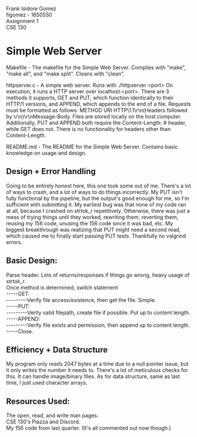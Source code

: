 Frank Isidore Gomez\
figomez - 1650550\
Assignment 1\
CSE 130

# Simple Web Server

Makefile - The makefile for the Simple Web Server. Compiles with "make", "make all", and "make split". Cleans with "clean".

httpserver.c - A simple web server. Runs with ./httpserver \<port\> On execution, it runs a HTTP server over localhost:\<port\>. There are 3 methods it supports, GET and PUT, which function identically to their HTTP/1 versions, and APPEND, which appends to the end of a file. Requests must be formatted as follows: METHOD URI HTTP\1.1\r\n(Headers followed by \r\n)\r\nMessage-Body. Files are stored locally on the host computer. Additionally, PUT and APPEND both require the Content-Length: # header, while GET does not. There is no functionality for headers other than Content-Length.

README.md - The README for the Simple Web Server. Contains basic knowledge on usage and design.


## Design + Error Handling
Going to be entirely honest here, this one took some out of me. There's a lot of ways to crash, and a lot of ways to do things incorrectly. My PUT isn't fully functional by the pipeline, but the output's good enough for me, so I'm sufficient with submitting it. My earliest bug was that none of my code ran at all, because I crashed on strtok_r repetitively. Otherwise, there was just a mess of trying things until they worked, rewriting them, reverting them, reusing my 156 code, unusing the 156 code since it was bad, etc. My biggest breakthrough was realizing that PUT might need a second read, which caused me to finally start passing PUT tests. Thankfully no valgrind errors.

## Basic Design:
Parse header. Lots of returns/responses if things go wrong, heavy usage of strtok_r.\
Once method is determined, switch statement\
-----GET:\
---------Verify file access/existence, then get the file. Simple.\
-----PUT:\
---------Verity valid filepath, create file if possible. Put up to content length.\
-----APPEND:\
---------Verify file exists and permission, then append up to content length.\
-----Close.

## Efficiency + Data Structure
My program only reads 2047 bytes at a time due to a null pointer issue, but it only writes the number it needs to. There's a lot of meticulous checks for this. It can handle image/binary files. As for data structure, same as last time, I just used character arrays.


## Resources Used:
The open, read, and write man pages.\
CSE 130's Piazza and Discord. \
My 156 code from last quarter. (It's all commented out now though.)